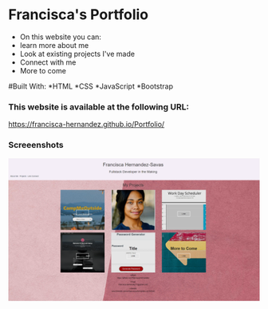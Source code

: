 # Francisca's Portfolio

* On this website you can:
* learn more about me
* Look at existing projects I've made
* Connect with me
* More to come

#Built With:
*HTML
*CSS
*JavaScript
*Bootstrap

### This website is available at the following URL:
https://francisca-hernandez.github.io/Portfolio/

### Screeenshots

![Main page of Portfolio](/assets/portfolio%20screenshot.2.PNG)


